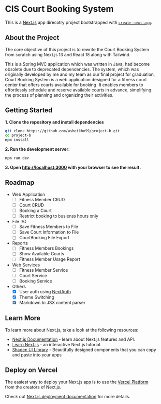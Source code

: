 # CIS Court Booking System
This is a [Next.js](https://nextjs.org/) app direcotry project bootstrapped with [`create-next-app`](https://github.com/vercel/next.js/tree/canary/packages/create-next-app).

## About the Project
The core objective of this project is to rewrite the Court Booking System from scratch using Next.js 13 and React 18 along with Tailwind. 

This is a Spring MVC application which was written in Java, had become obsolete due to deprecated dependencies. The system, which was originally developed by me and my team as our final project for graduation, Court Booking System is a web application designed for a fitness court center that offers courts available for booking. It enables members to effortlessly schedule and reserve available courts in advance, simplifying the process of planning and organizing their activities.

## Getting Started

**1. Clone the repository and install dependencies**

```bash
git clone https://github.com/asheikho99/project-b.git
cd project-b
npm install
```

**2. Run the development server:**

```bash
npm run dev
```

**3. Open [http://localhost:3000](http://localhost:3000) with your browser to see the result.**

## Roadmap

- Web Application
    - [ ] Fitness Member CRUD
    - [ ] Court CRUD
    - [ ] Booking a Court
    - [ ] Restrict booking to busienss hours only
- File I/O
    - [ ] Save Fitness Members to File
    - [ ] Save Court Information to File
    - [ ] CourtBooking File Export
- Reports
    - [ ] Fitness Members Bookings
    - [ ] Show Available Courts
    - [ ] Fitness Member Usage Report
- Web Services
    - [ ] Fitness Member Service
    - [ ] Court Service
    - [ ] Booking Service
- Others
    - [x] User auth using [NextAuth](https://next-auth.js.org/)
    - [x] Theme Switching
    - [x] Markdown to JSX content parser

## Learn More

To learn more about Next.js, take a look at the following resources:

- [Next.js Documentation](https://nextjs.org/docs) - learn about Next.js features and API.
- [Learn Next.js](https://nextjs.org/learn) - an interactive Next.js tutorial.
- [Shadcn UI Library](https://ui.shadcn.com) - Beautifully designed components that you can copy and paste into your apps

## Deploy on Vercel

The easiest way to deploy your Next.js app is to use the [Vercel Platform](https://vercel.com/new?utm_medium=default-template&filter=next.js&utm_source=create-next-app&utm_campaign=create-next-app-readme) from the creators of Next.js.

Check out [Next.js deployment documentation](https://nextjs.org/docs/deployment) for more details.
